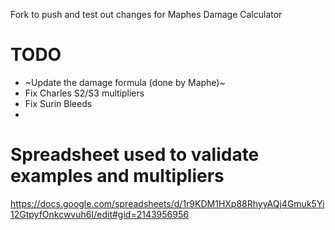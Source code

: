 Fork to push and test out changes for Maphes Damage Calculator

# TODO

- ~Update the damage formula (done by Maphe)~
- Fix Charles S2/S3 multipliers
- Fix Surin Bleeds
- 

# Spreadsheet used to validate examples and multipliers
https://docs.google.com/spreadsheets/d/1r9KDM1HXp88RhyyAQj4Gmuk5Yi12GtpyfOnkcwvuh6I/edit#gid=2143956956

